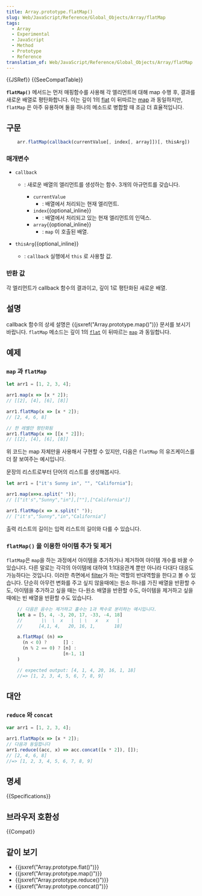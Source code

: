 ```yaml
---
title: Array.prototype.flatMap()
slug: Web/JavaScript/Reference/Global_Objects/Array/flatMap
tags:
  - Array
  - Experimental
  - JavaScript
  - Method
  - Prototype
  - Reference
translation_of: Web/JavaScript/Reference/Global_Objects/Array/flatMap
---
```

{{JSRef}} {{SeeCompatTable}}

**`flatMap()`** 메서드는 먼저 매핑함수를 사용해 각 엘리먼트에 대해 map 수행 후, 결과를 새로운 배열로 평탄화합니다. 이는 깊이 1의 [flat](/ko/docs/Web/JavaScript/Reference/Global_Objects/Array/flat) 이 뒤따르는 [map](/ko/docs/Web/JavaScript/Reference/Global_Objects/Array/map) 과 동일하지만, `flatMap` 은 아주 유용하며 둘을 하나의 메소드로 병합할 때 조금 더 효율적입니다.

## 구문

```js
    arr.flatMap(callback(currentValue[, index[, array]])[, thisArg])
```

### 매개변수

- `callback`

  - : 새로운 배열의 엘리먼트를 생성하는 함수. 3개의 아규먼트를 갖습니다.

    - `currentValue`
      - : 배열에서 처리되는 현재 엘리먼트.
    - `index`{{optional_inline}}
      - : 배열에서 처리되고 있는 현재 엘리먼트의 인덱스.
    - `array`{{optional_inline}}
      - : `map` 이 호출된 배열.

- `thisArg`{{optional_inline}}
  - : `callback` 실행에서 `this` 로 사용할 값.

### 반환 값

각 엘리먼트가 callback 함수의 결과이고, 깊이 1로 평탄화된 새로운 배열.

## 설명

callback 함수의 상세 설명은 {{jsxref("Array.prototype.map()")}} 문서를 보시기 바랍니다. `flatMap` 메소드는 깊이 1의 [`flat`](/en-US/docs/Web/JavaScript/Reference/Global_Objects/Array/flat) 이 뒤따르는 [`map`](/en-US/docs/Web/JavaScript/Reference/Global_Objects/Array/map) 과 동일합니다.

## 예제

### `map` 과 `flatMap`

```js
let arr1 = [1, 2, 3, 4];

arr1.map(x => [x * 2]);
// [[2], [4], [6], [8]]

arr1.flatMap(x => [x * 2]);
// [2, 4, 6, 8]

// 한 레벨만 평탄화됨
arr1.flatMap(x => [[x * 2]]);
// [[2], [4], [6], [8]]
```

위 코드는 map 자체만을 사용해서 구현할 수 있지만, 다음은 `flatMap` 의 유즈케이스를 더 잘 보여주는 예시입니다.

문장의 리스트로부터 단어의 리스트를 생성해봅시다.

```js
let arr1 = ["it's Sunny in", "", "California"];

arr1.map(x=>x.split(" "));
// [["it's","Sunny","in"],[""],["California"]]

arr1.flatMap(x => x.split(" "));
// ["it's","Sunny","in","California"]
```

출력 리스트의 길이는 입력 리스트의 길이와 다를 수 있습니다.

### `flatMap()` 을 이용한 아이템 추가 및 제거

`flatMap`은 `map`을 하는 과정에서 아이템을 추가하거나 제거하여 아이템 개수를 바꿀 수 있습니다. 다른 말로는 각각의 아이템에 대하여 1:1대응관계 뿐만 아니라 다대다 대응도 가능하다는 것입니다. 이러한 측면에서 [filter](/ko/docs/Web/JavaScript/Reference/Global_Objects/Array/filter)가 하는 역할의 반대역할을 한다고 볼 수 있습니다. 단순히 아무런 변화를 주고 싶지 않을때에는 원소 하나를 가진 배열을 반환할 수도, 아이템을 추가하고 싶을 때는 다-원소 배열을 반환할 수도, 아이템을 제거하고 싶을 때에는 빈 배열을 반환할 수도 있습니다.

```js
    // 다음은 음수는 제거하고 홀수는 1과 짝수로 분리하는 예시입니다.
    let a = [5, 4, -3, 20, 17, -33, -4, 18]
    //       |\  \  x   |  | \   x   x   |
    //      [4,1, 4,   20, 16, 1,       18]

    a.flatMap( (n) =>
      (n < 0) ?      [] :
      (n % 2 == 0) ? [n] :
                     [n-1, 1]
    )

    // expected output: [4, 1, 4, 20, 16, 1, 18]
    //=> [1, 2, 3, 4, 5, 6, 7, 8, 9]
```

## 대안

### `reduce` 와 `concat`

```js
var arr1 = [1, 2, 3, 4];

arr1.flatMap(x => [x * 2]);
// 다음과 동일합니다
arr1.reduce((acc, x) => acc.concat([x * 2]), []);
// [2, 4, 6, 8]
//=> [1, 2, 3, 4, 5, 6, 7, 8, 9]
```

## 명세

{{Specifications}}

## 브라우저 호환성

{{Compat}}

## 같이 보기

- {{jsxref("Array.prototype.flat()")}}
- {{jsxref("Array.prototype.map()")}}
- {{jsxref("Array.prototype.reduce()")}}
- {{jsxref("Array.prototype.concat()")}}
